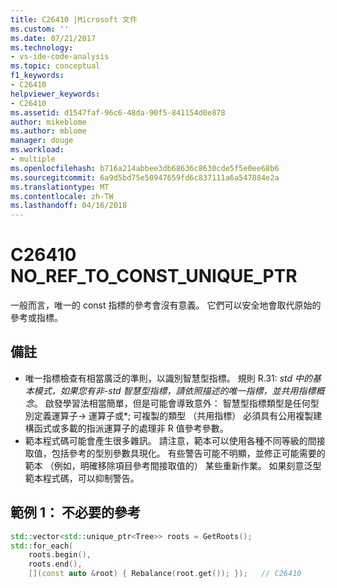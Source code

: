 ```yaml
---
title: C26410 |Microsoft 文件
ms.custom: ''
ms.date: 07/21/2017
ms.technology:
- vs-ide-code-analysis
ms.topic: conceptual
f1_keywords:
- C26410
helpviewer_keywords:
- C26410
ms.assetid: d1547faf-96c6-48da-90f5-841154d0e878
author: mikeblome
ms.author: mblome
manager: douge
ms.workload:
- multiple
ms.openlocfilehash: b716a214abbee3db68636c8630cde5f5e0ee68b6
ms.sourcegitcommit: 6a9d5bd75e50947659fd6c837111a6a547884e2a
ms.translationtype: MT
ms.contentlocale: zh-TW
ms.lasthandoff: 04/16/2018
---
```

# <a name="c26410--noreftoconstuniqueptr"></a>C26410 NO_REF_TO_CONST_UNIQUE_PTR
一般而言，唯一的 const 指標的參考會沒有意義。 它們可以安全地會取代原始的參考或指標。

## <a name="remarks"></a>備註
- 唯一指標檢查有相當廣泛的準則，以識別智慧型指標。 規則 R.31: *std 中的基本模式，如果您有非-std 智慧型指標，請依照描述的唯一指標，並共用指標概念*。 啟發學習法相當簡單，但是可能會導致意外： 智慧型指標類型是任何型別定義運算子-> 運算子或\*; 可複製的類型 （共用指標） 必須具有公用複製建構函式或多載的指派運算子的處理非 R 值參考參數。
- 範本程式碼可能會產生很多雜訊。 請注意，範本可以使用各種不同等級的間接取值，包括參考的型別參數具現化。 有些警告可能不明顯，並修正可能需要的範本 （例如，明確移除項目參考間接取值的） 某些重新作業。 如果刻意泛型範本程式碼，可以抑制警告。

## <a name="example-1-unnecessary-reference"></a>範例 1： 不必要的參考
```cpp
std::vector<std::unique_ptr<Tree>> roots = GetRoots();
std::for_each(
    roots.begin(), 
    roots.end(), 
    [](const auto &root) { Rebalance(root.get()); });   // C26410
```